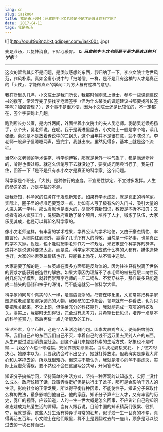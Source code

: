 ```yaml
---
lang: cn
slug: iask004
title: 我是茶汤004：已故的李小文老师是不是才是真正的科学家？
date:  2017-04-11
tags: 我是茶汤
---
```

<!-- more -->
![](http://oouh9u8nz.bkt.gdipper.com//iask004
.jpg)

我是茶汤，只提神消食，不贴心暖胃。
__***Q. 已故的李小文老师是不是才是真正的科学家？***__

-----

这次的留言其实不是问题，是类似感想的东西，我归纳了一下。李小文院士绝世风范，作风朴素，真如金庸小说中的「扫地僧」一样，是不是只有这样的人才是真正的「大侠」，才能做真正的学问？对方大概有这样的意思。

我在所里头几年，小文院士是我们所长，我那时候刚念上博士，参与一些课题建议书的撰写，常常弄完了要找李老师签字（但为什么某类的课题建议书都要找所长签字呢？加强管理？），这个事不是很方便，因为小文院士还是比较忙的，不一定都在，签个字要跑上几趟。

跑到所长办公室，是内外两间，外面坐着小文院士的夫人吴老师。我朝吴老师扬扬手，点个头，吴老师说，在呢。我于是再进里屋去，小文院士一般是拿个笔，读几张纸，桌旁是不是放着传说中的二锅头，这个当年并不是很在意，就不瞎说了。李老师一般鼻子里嗯嗯两声，签完字，我就出来。虽然见得多，基本上就是这个流程。

当然小文老师的学术讲座、科学网博客，那就是另外一种气象了，都是满满登登的，听得也很过瘾。就这么信笔写下去就没边了，要变成光阴典当行了。我先打住，回答一下「是不是只有李小文才是真正的科学家」这个问题。

科学家是个职业，「大侠」是种修行的态度。不宜硬性绑定，不宜过多发挥。人生 的参差多态，乃是幸福的本源。

据我所知，科学家的任务在于发现新知识。如果有学术成就，就是真正的科学家。实际上，圈子里的标准还要宽泛一点，比如有人写了极有名的入门书，吸引大量的人进入某一学科，那么贡献也是很大的，尽管不算新知识，教授是不折不扣的；又或者有的人疯狂工作，说服政府资助了某个项目，培养了人才，锻炼了队伍，大家乐见其成，也是可以算知名科学家的。

像小文老师这样，有丰富的学术成果，学界公认的学术地位，又由于豪杰情性、率直言论，从圈内红到圈外，赢得了几乎所有人的尊敬，当然是一件好事，也是真正的学术大家。但是，也不能就把李老师作为一种规范，来要求整个科学界的群体。这并不是说这种要求太高，而是说，科学家本来就应该什么样的人都有。媒体造势也好，大家的朴素英雄情结也好，只能锦上添花，从不雪中送炭。

大家需要了解的是，一位英雄在很多方面都是反群体的。因为往往只有脱离了世俗的要求才能获得创造性的解放。如果大家因为理解不了李老师的植被冠层二向性反射几何光学模型，就转而崇拜李老师的一斤二锅头、不爱穿袜子，那样最多只能造成二锅头的畅销和袜子的滞销，而不能造就另一位科学大师。

科学家如同每个真实的人一样，是高度复杂的。尽管在印象里，文宣常常把科学家塑造成老顽童般澄净透亮的人物。我刚参加工作那会，领导就有一种看法，认为只要把我关起来，不让上网，但供给充分的科技期刊，我就能完成一项项的科技攻关。事实上，我那时无知得很，完全没有思考力，只希望长长见识，培养一点基本的科学鉴赏力，然后再做一点力所能及的工作。

生活朴素，穿个布鞋，这是个人生活选择问题。国家发展到今天，要搞供给侧改革。我们自己产的东西我们自己不买，拿着自己的钱不远万里去买别人产的东西。从生产型过渡到消费型社会。到这个当儿来提倡朴素的生活方式，好象也不是时候……我这个人也不修边幅，完全靠初始颜值混。当年我老婆接受我，下了很大的决心。她原本以为，只要我约会时不出岔子，她就打算放水。但我确实是穿着大背心和人字拖去的，所以就很难办。但这决不能认为，我就是潜心向学不事虚荣，实际上我虚荣得很，要不然也不会在这里写公共号，开问答专栏。

知识分子搞搞学问，坚持简单的生活方式，坚持一种客观的认知态度，实际上没什么成本。政府说错了话，政策弄得挺好但是执行出了岔子，那可是会影响千万人的生活，影响社会的正常发展，所以得平衡各种因素，不能使性子。知识分子采取什么样的做法，最多影响到他自己，他的家庭。知识分子算专业人才，又有丰富的历史，宽广的视野，应该知道，人的一生一世大概是怎么回事，不应该让自己的知识和志趣成为热爱生活的障碍。当有人跟我说，目前中国的知识精英们很累、很抓夺，我就觉得，这些人对生活有种异乎寻常的狂热，似乎过一生一世真的不够，真得再活五百年。小文院士在他们眼里，算不上是要翻过去的一座山，顶多是可以绕过去的一块石碑而已。

